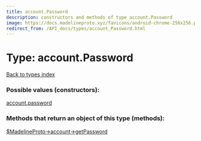 ```yaml
---
title: account.Password
description: constructors and methods of type account.Password
image: https://docs.madelineproto.xyz/favicons/android-chrome-256x256.png
redirect_from: /API_docs/types/account_Password.html
---
```

# Type: account.Password  
[Back to types index](index.md)



### Possible values (constructors):

[account.password](../constructors/account.password.md)  



### Methods that return an object of this type (methods):

[$MadelineProto->account->getPassword](../methods/account.getPassword.md)  




